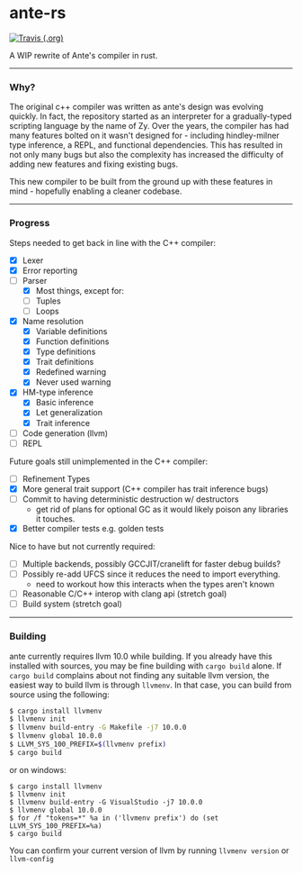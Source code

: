# ante-rs

[![Travis (.org)](https://img.shields.io/travis/jfecher/ante-rs)](https://travis-ci.org/github/jfecher/ante-rs)

A WIP rewrite of Ante's compiler in rust.

---

### Why?

The original c++ compiler was written as ante's
design was evolving quickly. In fact, the repository
started as an interpreter for a gradually-typed scripting
language by the name of Zy. Over the years, the
compiler has had many features bolted on it wasn't designed
for - including hindley-milner type inference, a REPL,
and functional dependencies. This has resulted in not
only many bugs but also the complexity has increased
the difficulty of adding new features and fixing existing
bugs.

This new compiler to be built from the ground up with these
features in mind - hopefully enabling a cleaner codebase.

---

### Progress

Steps needed to get back in line with the C++ compiler:

- [x] Lexer
- [x] Error reporting
- [ ] Parser
  - [x] Most things, except for:
  - [ ] Tuples
  - [ ] Loops
- [x] Name resolution
  - [x] Variable definitions
  - [x] Function definitions
  - [x] Type definitions
  - [x] Trait definitions
  - [x] Redefined warning
  - [x] Never used warning
- [x] HM-type inference
  - [x] Basic inference
  - [x] Let generalization
  - [x] Trait inference
- [ ] Code generation (llvm)
- [ ] REPL

Future goals still unimplemented in the C++ compiler:

- [ ] Refinement Types
- [x] More general trait support (C++ compiler has trait inference bugs)
- [ ] Commit to having deterministic destruction w/ destructors
    - get rid of plans for optional GC as it would likely poison any libraries it touches.
- [x] Better compiler tests e.g. golden tests

Nice to have but not currently required:
- [ ] Multiple backends, possibly GCCJIT/cranelift for faster debug builds?
- [ ] Possibly re-add UFCS since it reduces the need to import everything.
    - need to workout how this interacts when the types aren't known
- [ ] Reasonable C/C++ interop with clang api (stretch goal)
- [ ] Build system (stretch goal)

---

### Building

ante currently requires llvm 10.0 while building. If you already have this installed with
sources, you may be fine building with `cargo build` alone. If `cargo build` complains
about not finding any suitable llvm version, the easiest way to build llvm is through `llvmenv`.
In that case, you can build from source using the following:

```bash
$ cargo install llvmenv
$ llvmenv init
$ llvmenv build-entry -G Makefile -j7 10.0.0
$ llvmenv global 10.0.0
$ LLVM_SYS_100_PREFIX=$(llvmenv prefix)
$ cargo build
```

or on windows:

```shell
$ cargo install llvmenv
$ llvmenv init
$ llvmenv build-entry -G VisualStudio -j7 10.0.0
$ llvmenv global 10.0.0
$ for /f "tokens=*" %a in ('llvmenv prefix') do (set LLVM_SYS_100_PREFIX=%a)
$ cargo build
```

You can confirm your current version of llvm by running `llvmenv version`
or `llvm-config`
